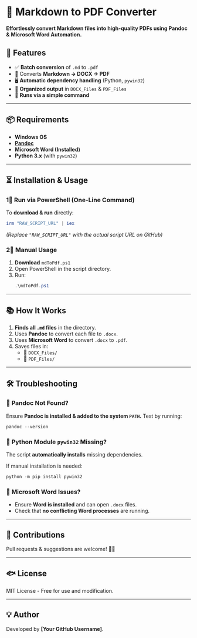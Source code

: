 # 📝 Markdown to PDF Converter
**Effortlessly convert Markdown files into high-quality PDFs using Pandoc & Microsoft Word Automation.**

## 🚀 Features
- ✅ **Batch conversion** of `.md` to `.pdf`
- 📝 Converts **Markdown → DOCX → PDF**
- 🖥 **Automatic dependency handling** (Python, `pywin32`)
- 📁 **Organized output** in `DOCX_Files` & `PDF_Files`
- 🔧 **Runs via a simple command**

---

## 📦 Requirements
- **Windows OS**
- **[Pandoc](https://pandoc.org/installing.html)**
- **Microsoft Word (Installed)**
- **Python 3.x** (with `pywin32`)

---

## ⏳ Installation & Usage

### **1⃣ Run via PowerShell (One-Line Command)**
To **download & run** directly:
```powershell
irm "RAW_SCRIPT_URL" | iex
```
_(Replace `"RAW_SCRIPT_URL"` with the actual script URL on GitHub)_

### **2⃣ Manual Usage**
1. **Download** `mdToPdf.ps1`
2. Open PowerShell in the script directory.
3. Run:
   ```powershell
   .\mdToPdf.ps1
   ```

---

## 📚 How It Works
1. **Finds all `.md` files** in the directory.
2. Uses **Pandoc** to convert each file to `.docx`.
3. Uses **Microsoft Word** to convert `.docx` to `.pdf`.
4. Saves files in:
   - 📂 `DOCX_Files/`
   - 📂 `PDF_Files/`

---

## 🛠 Troubleshooting

### 🔹 **Pandoc Not Found?**
Ensure **Pandoc is installed & added to the system `PATH`.**
Test by running:
```powershell
pandoc --version
```

### 🔹 **Python Module `pywin32` Missing?**
The script **automatically installs** missing dependencies.

If manual installation is needed:
```powershell
python -m pip install pywin32
```

### 🔹 **Microsoft Word Issues?**
- Ensure **Word is installed** and can open `.docx` files.
- Check that **no conflicting Word processes** are running.

---

## 💚 Contributions
Pull requests & suggestions are welcome! 🎉🚀

---

## 🐟 License
MIT License - Free for use and modification.

---

## 💡 Author
Developed by **[Your GitHub Username]**.

